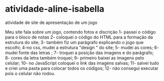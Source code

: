 # atividade-aline-isabella

atividade de site de apresentação de um jogo 

Meu site fala sobre um jogo, contendo fotos e discrição 
1- passei o código para o bloco de notas 
2- coloquei o código do HTML para a formação da estrutura do site;
3- também fiz um parágrafo explicando o jogo que escolhi;
4-no css, mudei a estrutura  "design " do site;
5- mudei as cores;
6- mudei fonte das letras ;
7- troquei a posição das imagens e do parágrafo;
8- cores da letra também troquei; 
9- primeiro baixei as imagens pelo celular;
10- no JavaScript coloquei o link das imagens salvas; 
11- salvei tudo e criei uma pasta para colocar todos os códigos; 
12- não consegui executar pois o celular não rodou.
